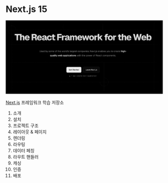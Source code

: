 # Next.js 15

![next.js meta framework](__assets__/cover.png)

[Next.js](https://nextjs.org/) 프레임워크 학습 저장소


1. 소개
2. 설치
3. 프로젝트 구조
4. 레이아웃 & 페이지
5. 렌더링
6. 라우팅
7. 데이터 페칭
8. 라우트 핸들러
9. 캐싱
10. 인증
11. 배포
